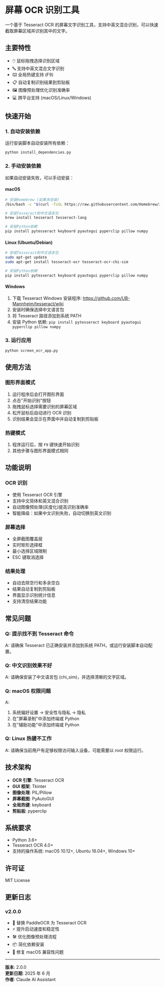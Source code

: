 # 屏幕 OCR 识别工具

一个基于 Tesseract OCR 的屏幕文字识别工具，支持中英文混合识别，可以快速截取屏幕区域并识别其中的文字。

## 主要特性

- 🖱️ 鼠标拖拽选择识别区域
- 🔤 支持中英文混合文字识别
- ⌨️ 全局热键支持 (F9)
- 📋 自动复制识别结果到剪贴板
- 🖼️ 图像预处理优化识别准确率
- 💻 跨平台支持 (macOS/Linux/Windows)

## 快速开始

### 1. 自动安装依赖

运行安装脚本自动安装所有依赖：

```bash
python install_dependencies.py
```

### 2. 手动安装依赖

如果自动安装失败，可以手动安装：

#### macOS

```bash
# 安装Homebrew (如果未安装)
/bin/bash -c "$(curl -fsSL https://raw.githubusercontent.com/Homebrew/install/HEAD/install.sh)"

# 安装Tesseract和中文语言包
brew install tesseract tesseract-lang

# 安装Python依赖
pip install pytesseract keyboard pyautogui pyperclip pillow numpy
```

#### Linux (Ubuntu/Debian)

```bash
# 安装Tesseract和中文语言包
sudo apt-get update
sudo apt-get install tesseract-ocr tesseract-ocr-chi-sim

# 安装Python依赖
pip install pytesseract keyboard pyautogui pyperclip pillow numpy
```

#### Windows

1. 下载 Tesseract Windows 安装程序: https://github.com/UB-Mannheim/tesseract/wiki
2. 安装时确保选择中文语言包
3. 将 Tesseract 路径添加到系统 PATH
4. 安装 Python 依赖: `pip install pytesseract keyboard pyautogui pyperclip pillow numpy`

### 3. 运行应用

```bash
python screen_ocr_app.py
```

## 使用方法

### 图形界面模式

1. 运行程序后会打开图形界面
2. 点击"开始识别"按钮
3. 拖拽鼠标选择需要识别的屏幕区域
4. 松开鼠标后自动进行 OCR 识别
5. 识别结果会显示在界面中并自动复制到剪贴板

### 热键模式

1. 程序运行后，按 `F9` 键快速开始识别
2. 其他步骤与图形界面模式相同

## 功能说明

### OCR 识别

- 使用 Tesseract OCR 引擎
- 支持中文简体和英文混合识别
- 自动图像预处理(灰度化)提高识别准确率
- 智能降级：如果中文识别失败，自动切换到英文识别

### 屏幕选择

- 全屏截图覆盖层
- 实时矩形选择框
- 最小选择区域限制
- ESC 键取消选择

### 结果处理

- 自动去除空行和多余空白
- 结果自动复制到剪贴板
- 界面显示识别统计信息
- 支持清空结果功能

## 常见问题

### Q: 提示找不到 Tesseract 命令

A: 请确保 Tesseract 已正确安装并添加到系统 PATH，或运行安装脚本自动配置。

### Q: 中文识别效果不好

A: 请确保安装了中文语言包 (chi_sim)，并选择清晰的文字区域。

### Q: macOS 权限问题

A:

1. 系统偏好设置 → 安全性与隐私 → 隐私
2. 在"屏幕录制"中添加终端或 Python
3. 在"辅助功能"中添加终端或 Python

### Q: Linux 热键不工作

A: 请确保当前用户有足够权限访问输入设备，可能需要以 root 权限运行。

## 技术架构

- **OCR 引擎**: Tesseract OCR
- **GUI 框架**: Tkinter
- **图像处理**: PIL/Pillow
- **屏幕截图**: PyAutoGUI
- **全局热键**: keyboard
- **剪贴板**: pyperclip

## 系统要求

- Python 3.6+
- Tesseract OCR 4.0+
- 支持的操作系统: macOS 10.12+, Ubuntu 16.04+, Windows 10+

## 许可证

MIT License

## 更新日志

### v2.0.0

- 🔄 替换 PaddleOCR 为 Tesseract OCR
- ⚡ 提升启动速度和稳定性
- 🛠️ 优化图像预处理流程
- 📦 简化依赖安装
- 🐛 修复 macOS 兼容性问题

---

**版本**: 2.0.0  
**更新日期**: 2025 年 6 月  
**作者**: Claude AI Assistant

